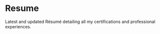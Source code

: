# Resume
Latest and updated Résumé detailing all my certifications and professional experiences.
								

